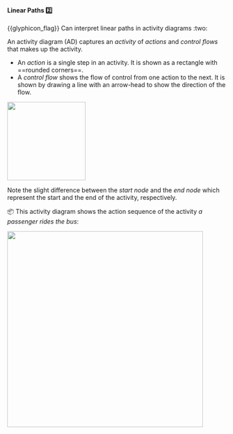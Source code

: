 <div id="title">

#### Linear Paths :two:

<span id="prereqs"></span>

</div>
<span id="outcomes">{{glyphicon_flag}} Can interpret linear paths in activity diagrams :two:</span>

<div id="body">

An activity diagram (AD) captures an _activity_ of _actions_ and _control flows_ that makes up the activity. 
* An _action_ is a single step in an activity. It is shown as a rectangle with ==rounded corners==. 
* A _control flow_ shows the flow of control from one action to the next. It is shown by drawing a line with an arrow-head to show the direction of the flow.

<img src="{{baseUrl}}/uml/activityDiagrams/basicNotations/linearPaths/images/notation.png" height="180" />

Note the slight difference between the _start node_ and the _end node_ which represent the start and the end of the activity, respectively.

<tip-box> 

:package: This activity diagram shows the action sequence of the activity _a passenger rides the bus_:

<img src="{{baseUrl}}/uml/activityDiagrams/basicNotations/linearPaths/images/example.png" width="450" />

</tip-box>


</div>

<div id="extras">
  <include src="exercises.md" />
</div>